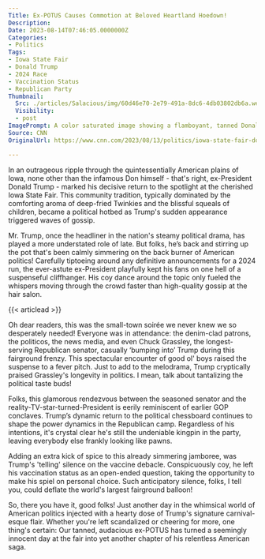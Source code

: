 ```yaml
---
Title: Ex-POTUS Causes Commotion at Beloved Heartland Hoedown!
Description: 
Date: 2023-08-14T07:46:05.0000000Z
Categories:
- Politics
Tags:
- Iowa State Fair
- Donald Trump
- 2024 Race
- Vaccination Status
- Republican Party
Thumbnail:
  Src: ./articles/Salacious/img/60d46e70-2e79-491a-8dc6-4db03802db6a.webp
  Visibility:
  - post
ImagePrompt: A color saturated image showing a flamboyant, tanned Donald Trump, bathed in late afternoon sun, amidst the quintessential hustle and bustle of the Iowa State Fair. The picture captures contrasts, with bustling fairground rides behind and curious, awestruck faces of fair-goers in the foreground, perfectly embodying the very essence of this sensationalist political-merry-go-round.
Source: CNN
OriginalUrl: https://www.cnn.com/2023/08/13/politics/iowa-state-fair-donald-trump/index.html

---
```

In an outrageous ripple through the quintessentially American plains of Iowa, none other than the infamous Don himself - that's right, ex-President Donald Trump - marked his decisive return to the spotlight at the cherished Iowa State Fair. This community tradition, typically dominated by the comforting aroma of deep-fried Twinkies and the blissful squeals of children, became a political hotbed as Trump's sudden appearance triggered waves of gossip. 

Mr. Trump, once the headliner in the nation's steamy political drama, has played a more understated role of late. But folks, he’s back and stirring up the pot that's been calmly simmering on the back burner of American politics! Carefully tiptoeing around any definitive announcements for a 2024 run, the ever-astute ex-President playfully kept his fans on one hell of a suspenseful cliffhanger. His coy dance around the topic only fueled the whispers moving through the crowd faster than high-quality gossip at the hair salon. 

{{< articlead >}}

Oh dear readers, this was the small-town soirée we never knew we so desperately needed! Everyone was in attendance: the denim-clad patrons, the politicos, the news media, and even Chuck Grassley, the longest-serving Republican senator, casually ‘bumping into’ Trump during this fairground frenzy. This spectacular encounter of good ol' boys raised the suspense to a fever pitch. Just to add to the melodrama, Trump cryptically praised Grassley's longevity in politics. I mean, talk about tantalizing the political taste buds! 

Folks, this glamorous rendezvous between the seasoned senator and the reality-TV-star-turned-President is eerily reminiscent of earlier GOP conclaves. Trump’s dynamic return to the political chessboard continues to shape the power dynamics in the Republican camp. Regardless of his intentions, it's crystal clear he's still the undeniable kingpin in the party, leaving everybody else frankly looking like pawns.

Adding an extra kick of spice to this already simmering jamboree, was Trump's 'telling' silence on the vaccine debacle. Conspicuously coy, he left his vaccination status as an open-ended question, taking the opportunity to make his spiel on personal choice. Such anticipatory silence, folks, I tell you, could deflate the world's largest fairground balloon!

So, there you have it, good folks! Just another day in the whimsical world of American politics injected with a hearty dose of Trump's signature carnival-esque flair. Whether you're left scandalized or cheering for more, one thing's certain: Our tanned, audacious ex-POTUS has turned a seemingly innocent day at the fair into yet another chapter of his relentless American saga.